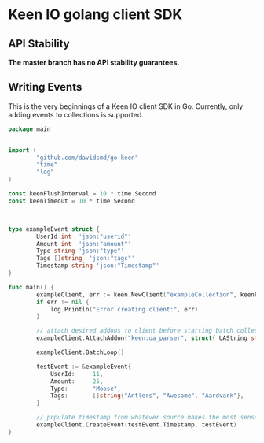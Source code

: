 # Keen IO golang client SDK

## API Stability

**The master branch has no API stability guarantees.**

## Writing Events

This is the very beginnings of a Keen IO client SDK in Go. Currently, only adding events to collections is supported.


```go
package main


import (
        "github.com/davidsmd/go-keen"
        "time"
        "log"
)

const keenFlushInterval = 10 * time.Second
const keenTimeout = 10 * time.Second



type exampleEvent struct {
        UserId int  'json:"userid"'
        Amount int  'json:"amount"'
        Type string 'json:"type"'
        Tags []string  'json:"tags"'
        Timestamp string 'json:"Timestamp"'
}

func main() {
        exampleClient, err := keen.NewClient("exampleCollection", keenFlushInterval, keenTimeout)
        if err != nil {
            log.Println("Error creating client:", err)
        }

        // attach desired addons to client before starting batch collection loop
        exampleClient.AttachAddon("keen:ua_parser", struct{ UAString string `json:"ua_string"` }{"agent"}, "agent_parsed")

        exampleClient.BatchLoop()

        testEvent := &exampleEvent{
            UserId:     11,
            Amount:     25,
            Type:       "Moose",
            Tags:       []string{"Antlers", "Awesome", "Aardvark"},
        }

        // populate timestamp from whatever source makes the most sense in your application
        exampleClient.CreateEvent(testEvent.Timestamp, testEvent)
}
```
